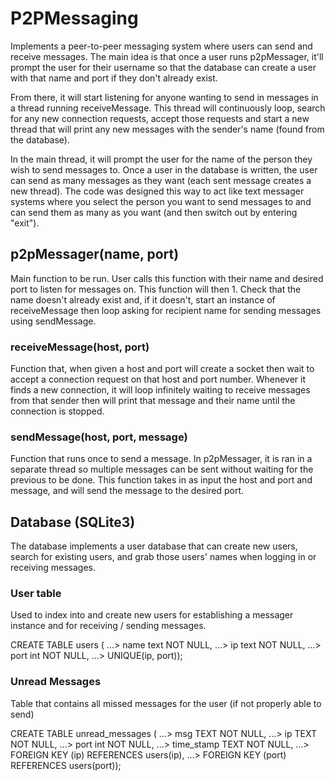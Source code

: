 # P2PMessaging

Implements a peer-to-peer messaging system where users can send and receive messages. The main idea is that once a user runs p2pMessager, it'll prompt the user for their username so that the database can create a user with that name and port if they don't already exist. 

From there, it will start listening for anyone wanting to send in messages in a thread running receiveMessage. This thread will continuously loop, search for any new connection requests, accept those requests and start a new thread that will print any new messages with the sender's name (found from the database).

In the main thread, it will prompt the user for the name of the person they wish to send messages to. Once a user in the database is written, the user can send as many messages as they want (each sent message creates a new thread). The code was designed this way to act like text messager systems where you select the person you want to send messages to and can send them as many as you want (and then switch out by entering "exit").

## p2pMessager(name, port)

Main function to be run. User calls this function with their name and desired port to listen for messages on. This function will then 1. Check that the name doesn't already exist and, if it doesn't, start an instance of receiveMessage then loop asking for recipient name for sending messages using sendMessage.

### receiveMessage(host, port)

Function that, when given a host and port will create a socket then wait to accept a connection request on that host and port number. Whenever it finds a new connection, it will loop infinitely waiting to receive messages from that sender then will print that message and their name until the connection is stopped. 

### sendMessage(host, port, message)

Function that runs once to send a message. In p2pMessager, it is ran in a separate thread so multiple messages can be sent without waiting for the previous to be done. This function takes in as input the host and port and message, and will send the message to the desired port.

## Database (SQLite3)

The database implements a user database that can create new users, search for existing users, and grab those users' names when logging in or receiving messages.

### User table

Used to index into and create new users for establishing a messager instance and for receiving / sending messages.

CREATE TABLE users (
   ...> name text NOT NULL,
   ...> ip text NOT NULL,
   ...> port int NOT NULL,
   ...> UNIQUE(ip, port));

### Unread Messages

Table that contains all missed messages for the user (if not properly able to send)

CREATE TABLE unread_messages (
   ...> msg TEXT NOT NULL,
   ...> ip TEXT NOT NULL,
   ...> port int NOT NULL,
   ...> time_stamp TEXT NOT NULL,
   ...> FOREIGN KEY (ip) REFERENCES users(ip),
   ...> FOREIGN KEY (port) REFERENCES users(port));



